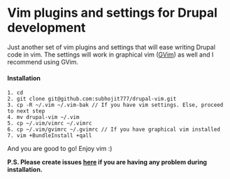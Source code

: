 # Vim plugins and settings for Drupal development

Just another set of vim plugins and settings that will ease writing Drupal code
in vim. The settings will work in graphical vim
([GVim](https://apps.ubuntu.com/cat/applications/vim-gnome/)) as well and I recommend using GVim.

#### Installation
```
1. cd
2. git clone git@github.com:subhojit777/drupal-vim.git
3. cp -R ~/.vim ~/.vim-bak // If you have vim settings. Else, proceed to next step
4. mv drupal-vim ~/.vim
5. cp ~/.vim/vimrc ~/.vimrc
6. cp ~/.vim/gvimrc ~/.gvimrc // If you have graphical vim installed
7. vim +BundleInstall +qall
```

And you are good to go! Enjoy vim :)

**P.S. Please create issues [here](https://github.com/subhojit777/drupal-vim/issues/new) if you are having any problem during installation.**
